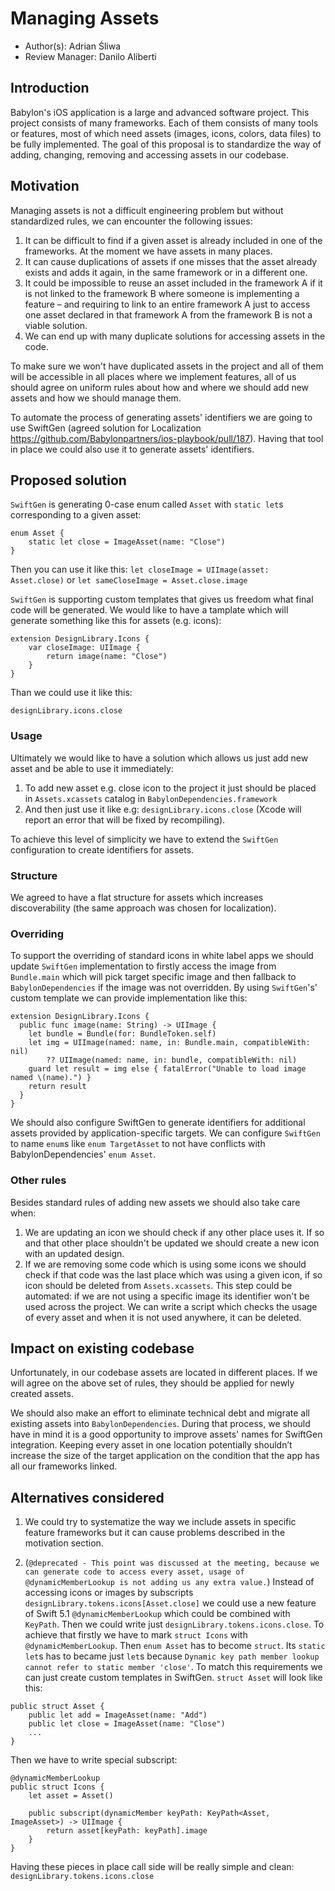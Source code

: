 
# Managing Assets

* Author(s): Adrian Śliwa
* Review Manager: Danilo Aliberti

## Introduction
 
Babylon's iOS application is a large and advanced software project. This project consists of many frameworks. Each of them consists of many tools or features, most of which need assets (images, icons, colors, data files) to be fully implemented. The goal of this proposal is to standardize the way of adding, changing, removing and accessing assets in our codebase. 

## Motivation 

Managing assets is not a difficult engineering problem but without standardized rules, we can encounter the following issues: 
1. It can be difficult to find if a given asset is already included in one of the frameworks. At the moment we have assets in many places. 
2. It can cause duplications of assets if one misses that the asset already exists and adds it again, in the same framework or in a different one. 
3. It could be impossible to reuse an asset included in the framework A if it is not linked to the framework B where someone is implementing a feature – and requiring to link to an entire framework A just to access one asset declared in that framework A from the framework B is not a viable solution. 
4. We can end up with many duplicate solutions for accessing assets in the code. 

To make sure we won't have duplicated assets in the project and all of them will be accessible in all places where we implement features, all of us should agree on uniform rules about how and where we should add new assets and how we should manage them. 

To automate the process of generating assets' identifiers we are going to use SwiftGen (agreed solution for Localization https://github.com/Babylonpartners/ios-playbook/pull/187). Having that tool in place we could also use it to generate assets' identifiers. 

## Proposed solution 

`SwiftGen` is generating 0-case enum called `Asset` with `static let`s corresponding to a given asset: 
``` 
enum Asset {
    static let close = ImageAsset(name: "Close") 
}
``` 
Then you can use it like this: 
``` let closeImage = UIImage(asset: Asset.close) ``` 
or 
``` let sameCloseImage = Asset.close.image ``` 

`SwiftGen` is supporting custom templates that gives us freedom what final code will be generated. We would like to have a tamplate which will generate something like this for assets (e.g. icons):

```
extension DesignLibrary.Icons {
	var closeImage: UIImage {
		return image(name: "Close")
	}
}
```
Than we could use it like this:
```
designLibrary.icons.close
```

### Usage 

Ultimately we would like to have a solution which allows us just add new asset and be able to use it immediately: 
1. To add new asset e.g. close icon to the project it just should be placed in `Assets.xcassets` catalog in `BabylonDependencies.framework` 
2. And then just use it like e.g: `designLibrary.icons.close` (Xcode will report an error that will be fixed by recompiling). 

To achieve this level of simplicity we have to extend the `SwiftGen` configuration to create identifiers for assets. 

### Structure
 
We agreed to have a flat structure for assets which increases discoverability (the same approach was chosen for localization). 

### Overriding 

To support the overriding of standard icons in white label apps we should update `SwiftGen` implementation to firstly access the image from `Bundle.main` which will pick target specific image and then fallback to `BabylonDependencies` if the image was not overridden. By using `SwiftGen`'s' custom template we can provide implementation like this:
```
extension DesignLibrary.Icons {
  public func image(name: String) -> UIImage {
    let bundle = Bundle(for: BundleToken.self)
    let img = UIImage(named: name, in: Bundle.main, compatibleWith: nil) 
        ?? UIImage(named: name, in: bundle, compatibleWith: nil)
    guard let result = img else { fatalError("Unable to load image named \(name).") }
    return result
  }
}
```

We should also configure SwiftGen to generate identifiers for additional assets provided by application-specific targets. We can configure `SwiftGen` to name `enum`s like `enum TargetAsset` to not have conflicts with BabylonDependencies' `enum Asset`.

### Other rules
 
Besides standard rules of adding new assets we should also take care when: 
1. We are updating an icon we should check if any other place uses it. If so and that other place shouldn't be updated we should create a new icon with an updated design. 
2. If we are removing some code which is using some icons we should check if that code was the last place which was using a given icon, if so icon should be deleted from `Assets.xcassets`. This step could be automated: if we are not using a specific image its identifier won't be used across the project. 
We can write a script which checks the usage of every asset and when it is not used anywhere, it can be deleted.

## Impact on existing codebase
 
Unfortunately, in our codebase assets are located in different places. If we will agree on the above set of rules, they should be applied for newly created assets. 

We should also make an effort to eliminate technical debt and migrate all existing assets into `BabylonDependencies`. During that process, we should have in mind it is a good opportunity to improve assets' names for SwiftGen integration. Keeping every asset in one location potentially shouldn’t increase the size of the target application on the condition that the app has all our frameworks linked.

## Alternatives considered 

1. We could try to systematize the way we include assets in specific feature frameworks but it can cause problems described in the motivation section. 

2. (`@deprecated - This point was discussed at the meeting, because we can generate code to access every asset, usage of @dynamicMemberLookup is not adding us any extra value.`) Instead of accessing icons or images by subscripts `designLibrary.tokens.icons[Asset.close]` we could use a new feature of Swift 5.1 `@dynamicMemberLookup` which could be combined with `KeyPath`. Then we could write just `designLibrary.tokens.icons.close`. 
To achieve that firstly we have to mark `struct Icons` with `@dynamicMemberLookup`. Then `enum Asset` has to become `struct`. Its `static let`s has to became just `let`s because `Dynamic key path member lookup cannot refer to static member 'close'`. To match this requirements we can just create custom templates in SwiftGen. `struct Asset` will look like this: 
```
public struct Asset {
    public let add = ImageAsset(name: "Add")
    public let close = ImageAsset(name: "Close")
    ... 
}
``` 
Then we have to write special subscript: 
``` 
@dynamicMemberLookup 
public struct Icons {
    let asset = Asset()

    public subscript(dynamicMember keyPath: KeyPath<Asset, ImageAsset>) -> UIImage {
        return asset[keyPath: keyPath].image 
    }
}
```
Having these pieces in place call side will be really simple and clean: `designLibrary.tokens.icons.close`
